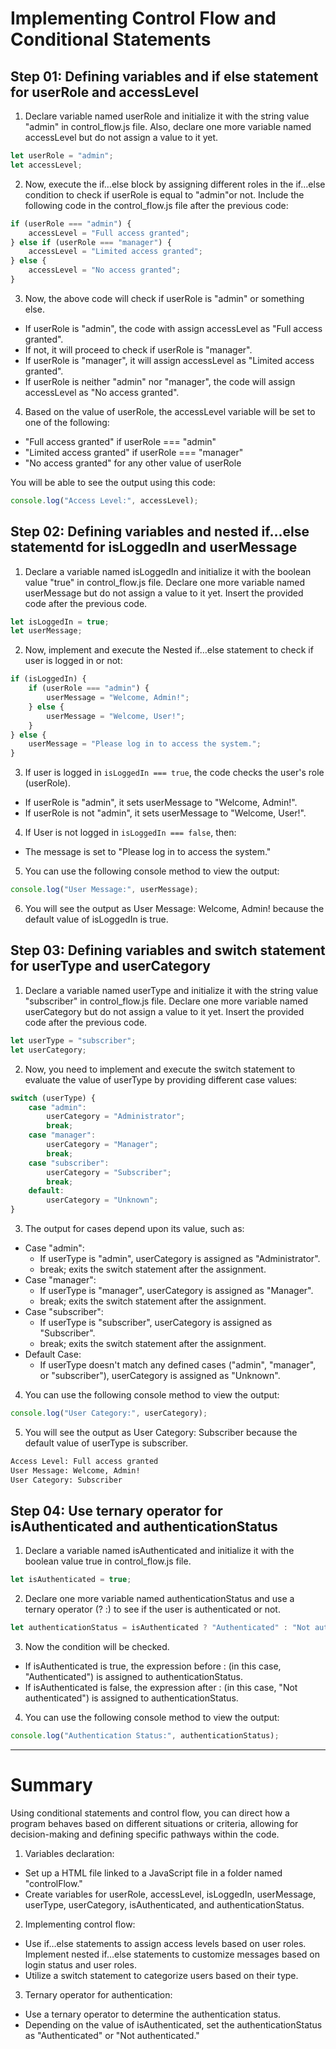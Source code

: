 # Implementing Control Flow and Conditional Statements

## Step 01: Defining variables and if else statement for userRole and accessLevel

1. Declare variable named userRole and initialize it with the string value "admin" in control_flow.js file. Also, declare one more variable named accessLevel but do not assign a value to it yet.

```javascript
let userRole = "admin";
let accessLevel;
```

2. Now, execute the if…else block by assigning different roles in the if…else condition to check if userRole is equal to "admin"or not. Include the following code in the control_flow.js file after the previous code:

```javascript 
if (userRole === "admin") {
    accessLevel = "Full access granted";
} else if (userRole === "manager") {
    accessLevel = "Limited access granted";
} else {
    accessLevel = "No access granted";
}
```

3. Now, the above code will check if userRole is "admin" or something else.

- If userRole is "admin", the code with assign accessLevel as "Full access granted".
- If not, it will proceed to check if userRole is "manager".
- If userRole is "manager", it will assign accessLevel as "Limited access granted".
- If userRole is neither "admin" nor "manager", the code will assign accessLevel as "No access granted".

4. Based on the value of userRole, the accessLevel variable will be set to one of the following:

- "Full access granted" if userRole === "admin"
- "Limited access granted" if userRole === "manager"
- "No access granted" for any other value of userRole

You will be able to see the output using this code:

```javascript
console.log("Access Level:", accessLevel);
```

## Step 02: Defining variables and nested if…else statementd for isLoggedIn and userMessage

1. Declare a variable named isLoggedIn and initialize it with the boolean value "true" in control_flow.js file. Declare one more variable named userMessage but do not assign a value to it yet. Insert the provided code after the previous code.

```javascript
let isLoggedIn = true;
let userMessage;
```

2. Now, implement and execute the Nested if…else statement to check if user is logged in or not:

```javascript 
if (isLoggedIn) {
    if (userRole === "admin") {
        userMessage = "Welcome, Admin!";
    } else {
        userMessage = "Welcome, User!";
    }
} else {
    userMessage = "Please log in to access the system.";
}
```

3. If user is logged in `isLoggedIn === true`, the code checks the user's role (userRole).

- If userRole is "admin", it sets userMessage to "Welcome, Admin!".
- If userRole is not "admin", it sets userMessage to "Welcome, User!".

4. If User is not logged in `isLoggedIn === false`, then:

- The message is set to "Please log in to access the system."

5. You can use the following console method to view the output:

```javascript
console.log("User Message:", userMessage);
```
6. You will see the output as User Message: Welcome, Admin! because the default value of isLoggedIn is true.

## Step 03: Defining variables and switch statement for userType and userCategory

1. Declare a variable named userType and initialize it with the string value "subscriber" in control_flow.js file. Declare one more variable named userCategory but do not assign a value to it yet. Insert the provided code after the previous code.

```javascript 
let userType = "subscriber";
let userCategory;
```

2. Now, you need to implement and execute the switch statement to evaluate the value of userType by providing different case values:

```javascript
switch (userType) {
    case "admin":
        userCategory = "Administrator";
        break;
    case "manager":
        userCategory = "Manager";
        break;
    case "subscriber":
        userCategory = "Subscriber";
        break;
    default:
        userCategory = "Unknown";
}
```

3. The output for cases depend upon its value, such as:

- Case "admin":
    - If userType is "admin", userCategory is assigned as "Administrator".
    - break; exits the switch statement after the assignment.
- Case "manager":
    - If userType is "manager", userCategory is assigned as "Manager".
    - break; exits the switch statement after the assignment.
- Case "subscriber":
    - If userType is "subscriber", userCategory is assigned as "Subscriber".
    - break; exits the switch statement after the assignment.
- Default Case:
    - If userType doesn't match any defined cases ("admin", "manager", or "subscriber"), userCategory is assigned as "Unknown".

4. You can use the following console method to view the output:
```javascript
console.log("User Category:", userCategory);
```

5. You will see the output as User Category: Subscriber because the default value of userType is subscriber.

```bash
Access Level: Full access granted
User Message: Welcome, Admin!
User Category: Subscriber
```

## Step 04: Use ternary operator for isAuthenticated and authenticationStatus

1. Declare a variable named isAuthenticated and initialize it with the boolean value true in control_flow.js file.
```javascript
let isAuthenticated = true;
```

2. Declare one more variable named authenticationStatus and use a ternary operator (? :) to see if the user is authenticated or not.

```javascript 
let authenticationStatus = isAuthenticated ? "Authenticated" : "Not authenticated";
```

3. Now the condition will be checked.

- If isAuthenticated is true, the expression before : (in this case, "Authenticated") is assigned to authenticationStatus.
- If isAuthenticated is false, the expression after : (in this case, "Not authenticated") is assigned to authenticationStatus.

4. You can use the following console method to view the output:

```javascript
console.log("Authentication Status:", authenticationStatus);
```

---

# Summary
Using conditional statements and control flow, you can direct how a program behaves based on different situations or criteria, allowing for decision-making and defining specific pathways within the code.

1. Variables declaration:

- Set up a HTML file linked to a JavaScript file in a folder named "controlFlow."
- Create variables for userRole, accessLevel, isLoggedIn, userMessage, userType, userCategory, isAuthenticated, and authenticationStatus.

2. Implementing control flow:

- Use if…else statements to assign access levels based on user roles.
Implement nested if…else statements to customize messages based on login status and user roles.
- Utilize a switch statement to categorize users based on their type.

3. Ternary operator for authentication:

- Use a ternary operator to determine the authentication status.
- Depending on the value of isAuthenticated, set the authenticationStatus as "Authenticated" or "Not authenticated."